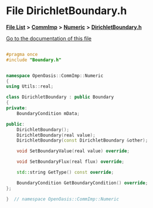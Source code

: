 

# File DirichletBoundary.h

[**File List**](files.md) **>** [**CommImp**](dir_6202b98a8704f42b1ea358646461643f.md) **>** [**Numeric**](dir_a0ece07902893bffce0f747cc8ee06c8.md) **>** [**DirichletBoundary.h**](_dirichlet_boundary_8h.md)

[Go to the documentation of this file](_dirichlet_boundary_8h.md)


```C++

#pragma once
#include "Boundary.h"


namespace OpenOasis::CommImp::Numeric
{
using Utils::real;

class DirichletBoundary : public Boundary
{
private:
    BoundaryCondition mData;

public:
    DirichletBoundary();
    DirichletBoundary(real value);
    DirichletBoundary(const DirichletBoundary &other);

    void SetBoundaryValue(real value) override;

    void SetBoundaryFlux(real flux) override;

    std::string GetType() const override;

    BoundaryCondition GetBoundaryCondition() override;
};

}  // namespace OpenOasis::CommImp::Numeric
```


